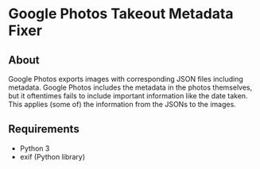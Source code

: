 # Google Photos Takeout Metadata Fixer

## About
 Google Photos exports images with corresponding JSON files including metadata. Google Photos includes the metadata in the photos themselves, but it oftentimes fails to include important information like the date taken. This applies (some of) the information from the JSONs to the images.
## Requirements
<ul><li>Python 3</li>
<li>exif (Python library)</li></ul>
